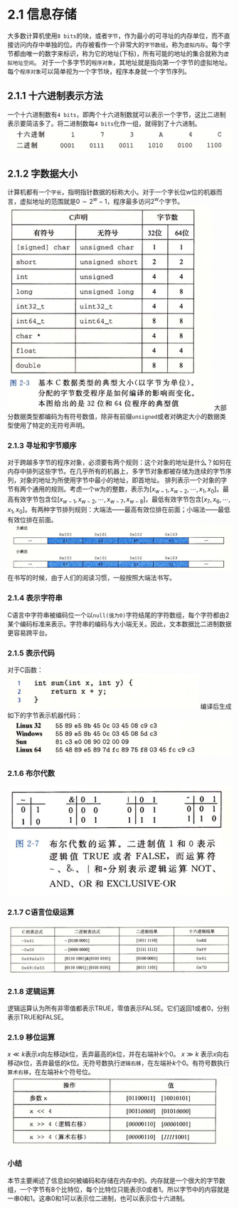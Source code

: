 # 2.1 信息存储
大多数计算机使用`8 bits`的块，或者`字节`，作为最小的可寻址的内存单位，而不直接访问内存中单独的位。内存被看作一个非常大的`字节数组`，称为`虚拟内存`。每个字节都由唯一的数字来标识，称为它的地址(下标)，所有可能的地址的集合就称为`虚拟地址空间`。
对于一个多字节的`程序对象`，其地址就是指向第一个字节的虚拟地址。每个`程序对象`可以简单视为一个字节块，程序本身就一个字节序列。
## 2.1.1 十六进制表示方法
一个十六进制数有`4 bits`，即两个十六进制数就可以表示一个字节，这比二进制表示要简洁多了。将二进制数每`4 bits`化作一组，就得到了十六进制。
![](pic/2.1%20信息存储/二进制转十六进制.png)

## 2.1.2 字数据大小
计算机都有一个`字长`，指明指针数据的标称大小。对于一个字长位$w$位的机器而言，虚拟地址的范围就是$0 \sim 2^w - 1$，程序最多访问$2^w$个字节。
![](pic/2.1%20信息存储/C数据类型受字长影响.png)
大部分数据类型都编码为有符号数值，除非有前缀`unsigned`或者对确定大小的数据类型使用了特定的无符号声明。

### 2.1.3 寻址和字节顺序
对于跨越多字节的程序对象，必须要有两个规则：这个对象的地址是什么？如何在内存中排列这些字节。在几乎所有的机器上，多字节对象都被存储为连续的字节序列，对象的地址为所使用字节中最小的地址，即首地址。
排列表示一个对象的字节有两个通用的规则。考虑一个$w$为的整数，表示为$[x_{w-1}, x_{w-2}, \cdots, x_1, x_0]$。最高有效字节包含位$[x_{w-1}, x_{w-2}, \cdots, x_{w-7}, x_{w-8}]$，最低有效字节包含$[x_7, x_6, \cdots, x_1, x_0]$。有两种字节排列规则：大端法——最高有效位排在前面；小端法——最低有效位排在前面。
![](pic/2.1%20信息存储/大小端字节排列.png)
在书写的时候，由于人们的阅读习惯，一般按照大端法书写。

### 2.1.4 表示字符串
C语言中字符串被编码位一个以`null(值为0)`字符结尾的字符数组，每个字符都由2某个编码标准来表示。字符串的编码与大小端无关。因此，文本数据比二进制数据更容易跨平台。

### 2.1.5 表示代码
对于C函数：
![](pic/2.1%20信息存储/sum函数.png)
编译后生成如下的字节表示机器代码：
![](pic/2.1%20信息存储/机器码.png)

### 2.1.6 布尔代数
![](pic/2.1%20信息存储/bool代数.png)

### 2.1.7 C语言位级运算
![](pic/2.1%20信息存储/位级运算.png)

### 2.1.8 逻辑运算
逻辑运算认为所有非零值都表示TRUE，零值表示FALSE。它们返回1或者0，分别表示TRUE和FALSE。

### 2.1.9 移位运算
$x \ll k$表示$x$向左移动$k$位，丢弃最高的$k$位，并在右端补$k$个0。
$x \gg k$ 表示$x$向右移动$k$位，丢弃最低的$k$位。无符号数执行`逻辑右移`，在左端补$k$个0。有符号数执行`算术右移`，在左端补$k$个符号位。
![](pic/2.1%20信息存储/移位操作.png)

### 小结
本节主要阐述了信息如何被编码和存储在内存中的。内存就是一个很大的字节数组，一个字节有8个比特位，每个比特位只能表示0或者1。所以字节中的内容就是一串0和1。这串0和1可以表示位二进制，也可以表示位十六进制。
